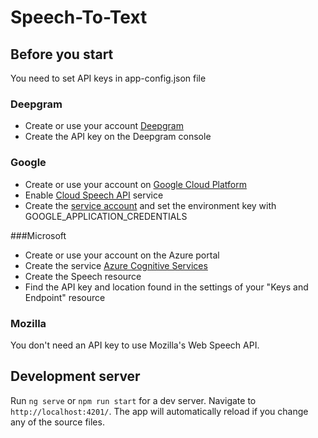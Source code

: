# Speech-To-Text

## Before you start

You need to set API keys in app-config.json file

### Deepgram

- Create or use your account [Deepgram](https://deepgram.com/)
- Create the API key on the Deepgram console

### Google

- Create or use your account on [Google Cloud Platform](https://console.cloud.google.com/)
- Enable [Cloud Speech API](https://console.cloud.google.com/flows/enableapi?apiid=speech.googleapis.com) service
- Create the [service account](https://cloud.google.com/docs/authentication/getting-started) and set the environment key with GOOGLE_APPLICATION_CREDENTIALS

###Microsoft

- Create or use your account on the Azure portal
- Create the service [Azure Cognitive Services](https://azure.microsoft.com/fr-fr/services/cognitive-services/)
- Create the Speech resource
- Find the API key and location found in the settings of your "Keys and Endpoint" resource

### Mozilla

You don't need an API key to use Mozilla's Web Speech API.

## Development server

Run `ng serve` or `npm run start` for a dev server. Navigate to `http://localhost:4201/`. The app will automatically reload if you change any of the source files.

